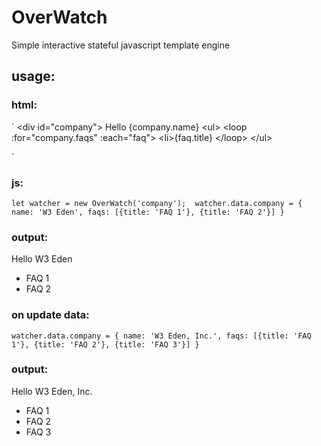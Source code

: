 # OverWatch
Simple interactive stateful javascript template engine


## usage:

### html:
`
&lt;div id="company">
Hello {company.name}
  &lt;ul>
    &lt;loop :for="company.faqs" :each="faq">
    &lt;li>{faq.title}</li>
  &lt;/loop>
  &lt;/ul>
</div>
`

### js:

`
let watcher = new OverWatch('company'); 
watcher.data.company = { name: 'W3 Eden', faqs: [{title: 'FAQ 1'}, {title: 'FAQ 2'}] } `

### output:

Hello W3 Eden
* FAQ 1
* FAQ 2


### on update data:
`watcher.data.company = { name: 'W3 Eden, Inc.', faqs: [{title: 'FAQ 1'}, {title: 'FAQ 2'}, {title: 'FAQ 3'}] }` 

### output:

Hello W3 Eden, Inc.

* FAQ 1
* FAQ 2
* FAQ 3

